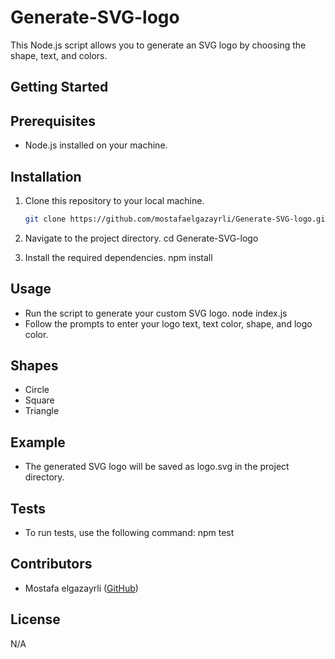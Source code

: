 # Generate-SVG-logo
This Node.js script allows you to generate an SVG logo by choosing the shape, text, and colors.

## Getting Started

## Prerequisites

- Node.js installed on your machine.

## Installation

1. Clone this repository to your local machine.

   ```bash
   git clone https://github.com/mostafaelgazayrli/Generate-SVG-logo.git
2. Navigate to the project directory.
    cd Generate-SVG-logo

3. Install the required dependencies.
    npm install

## Usage
- Run the script to generate your custom SVG logo.
    node index.js
- Follow the prompts to enter your logo text, text color, shape, and logo color.

## Shapes 
   - Circle
   - Square
   - Triangle

## Example
   - The generated SVG logo will be saved as logo.svg in the project directory.

## Tests
   - To run tests, use the following command:
      npm test

## Contributors

- Mostafa elgazayrli ([GitHub](https://github.com/mostafaelgazayrli))

## License
N/A


